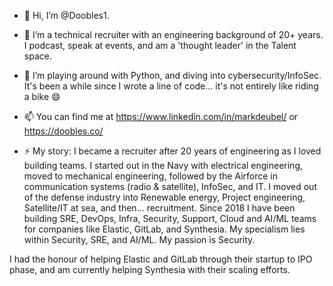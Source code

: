 - 👋 Hi, I’m @Doobles1. 
- 👀 I’m a technical recruiter with an engineering background of 20+ years. I podcast, speak at events, and am a 'thought leader' in the Talent space.
- 🌱 I’m playing around with Python, and diving into cybersecurity/InfoSec. It's been a while since I wrote a line of code... it's not entirely like riding a bike  😄
- 📫 You can find me at https://www.linkedin.com/in/markdeubel/ or https://doobles.co/

- ⚡ My story: I became a recruiter after 20 years of engineering as I loved building teams. 
I started out in the Navy with electrical engineering, moved to mechanical engineering, followed by the Airforce in communication systems (radio & satellite), InfoSec, and IT. 
I moved out of the defense industry into Renewable energy, Project engineering, Satellite/IT at sea, and then... recruitment.
Since 2018 I have been building SRE, DevOps, Infra, Security, Support, Cloud and AI/ML teams for companies like Elastic, GitLab, and Synthesia.
My specialism lies within Security, SRE, and AI/ML. My passion is Security.

I had the honour of helping Elastic and GitLab through their startup to IPO phase, and am currently helping Synthesia with their scaling efforts.

<!---
Doobles1/Doobles1 is a ✨ special ✨ repository because its `README.md` (this file) appears on your GitHub profile.
You can click the Preview link to take a look at your changes.
--->
